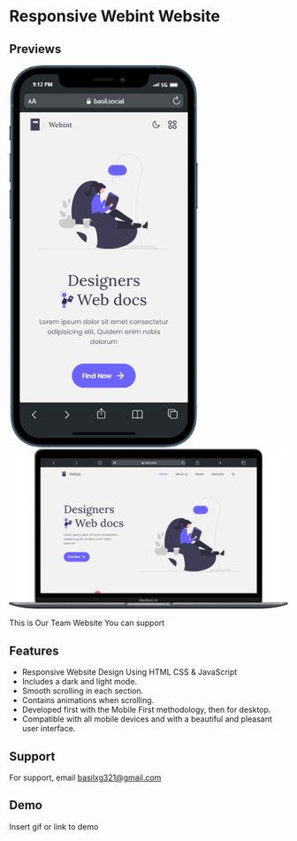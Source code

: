 
# Responsive Webint Website






## Previews

![Mobile](./assets/preview/mobile.png)
![Desktop](./assets/preview/desktop.png)





This is Our Team Website You can support 


## Features

- Responsive Website Design Using HTML CSS & JavaScript
- Includes a dark and light mode.
- Smooth scrolling in each section.
- Contains animations when scrolling.
- Developed first with the Mobile First methodology, then for desktop.
- Compatible with all mobile devices and with a beautiful and pleasant user interface.




## Support

For support, email basilxg321@gmail.com


## Demo

Insert gif or link to demo

